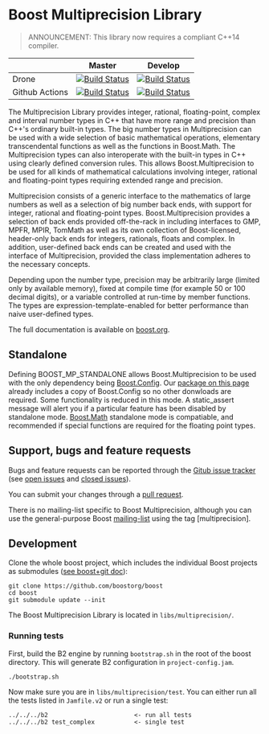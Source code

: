 Boost Multiprecision Library
============================

>ANNOUNCEMENT: This library now requires a compliant C++14 compiler.

|                  |  Master  |   Develop   |
|------------------|----------|-------------|
| Drone            |  [![Build Status](https://drone.cpp.al/api/badges/boostorg/multiprecision/status.svg?ref=refs/heads/master)](https://drone.cpp.al/boostorg/multiprecision) | [![Build Status](https://drone.cpp.al/api/badges/boostorg/multiprecision/status.svg)](https://drone.cpp.al/boostorg/multiprecision) |
| Github Actions | [![Build Status](https://github.com/boostorg/multiprecision/workflows/multiprecision/badge.svg?branch=master)](https://github.com/boostorg/multiprecision/actions) | [![Build Status](https://github.com/boostorg/multiprecision/workflows/multiprecision/badge.svg?branch=develop)](https://github.com/boostorg/multiprecision/actions) |

 The Multiprecision Library provides integer, rational, floating-point, complex and interval number types in C++ that have more range and 
 precision than C++'s ordinary built-in types. The big number types in Multiprecision can be used with a wide selection of basic 
 mathematical operations, elementary transcendental functions as well as the functions in Boost.Math. The Multiprecision types can 
 also interoperate with the built-in types in C++ using clearly defined conversion rules. This allows Boost.Multiprecision to be 
 used for all kinds of mathematical calculations involving integer, rational and floating-point types requiring extended range and precision.

Multiprecision consists of a generic interface to the mathematics of large numbers as well as a selection of big number back ends, with 
support for integer, rational and floating-point types. Boost.Multiprecision provides a selection of back ends provided off-the-rack in 
including interfaces to GMP, MPFR, MPIR, TomMath as well as its own collection of Boost-licensed, header-only back ends for integers, 
rationals, floats and complex. In addition, user-defined back ends can be created and used with the interface of Multiprecision, provided the class implementation adheres to the necessary concepts.

Depending upon the number type, precision may be arbitrarily large (limited only by available memory), fixed at compile time 
(for example 50 or 100 decimal digits), or a variable controlled at run-time by member functions. The types are expression-template-enabled 
for better performance than naive user-defined types. 

The full documentation is available on [boost.org](http://www.boost.org/doc/libs/release/libs/multiprecision/index.html).

## Standalone ##

Defining BOOST_MP_STANDALONE allows Boost.Multiprecision to be used with the only dependency being [Boost.Config](https://github.com/boostorg/config). Our [package on this page](https://github.com/boostorg/multiprecision/releases)
already includes a copy of Boost.Config so no other donwloads are required. Some functionality is reduced in this mode. A static_assert message will alert you if a particular feature has been disabled by standalone mode.
[Boost.Math](https://github.com/boostorg/math) standalone mode is compatiable, and recommended if special functions are required for the floating point types.

## Support, bugs and feature requests ##

Bugs and feature requests can be reported through the [Gitub issue tracker](https://github.com/boostorg/multiprecision/issues)
(see [open issues](https://github.com/boostorg/multiprecision/issues) and
[closed issues](https://github.com/boostorg/multiprecision/issues?utf8=%E2%9C%93&q=is%3Aissue+is%3Aclosed)).

You can submit your changes through a [pull request](https://github.com/boostorg/multiprecision/pulls).

There is no mailing-list specific to Boost Multiprecision, although you can use the general-purpose Boost [mailing-list](http://lists.boost.org/mailman/listinfo.cgi/boost-users) using the tag [multiprecision].


## Development ##

Clone the whole boost project, which includes the individual Boost projects as submodules ([see boost+git doc](https://github.com/boostorg/boost/wiki/Getting-Started)): 

    git clone https://github.com/boostorg/boost
    cd boost
    git submodule update --init

The Boost Multiprecision Library is located in `libs/multiprecision/`. 

### Running tests ###
First, build the B2 engine by running `bootstrap.sh` in the root of the boost directory. This will generate B2 configuration in `project-config.jam`.
     
    ./bootstrap.sh

Now make sure you are in `libs/multiprecision/test`. You can either run all the tests listed in `Jamfile.v2` or run a single test:

    ../../../b2                        <- run all tests
    ../../../b2 test_complex           <- single test

